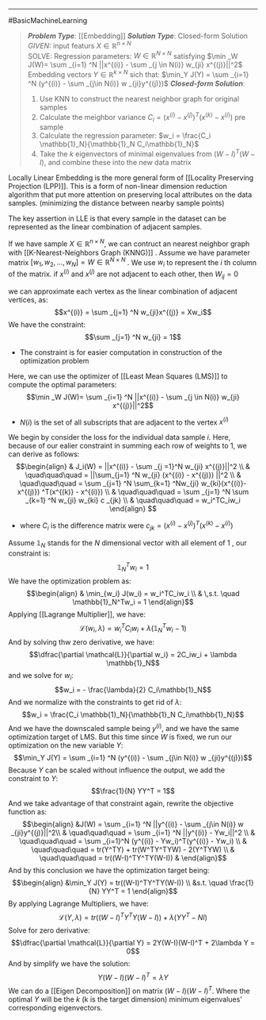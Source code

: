 -----
#BasicMachineLearning 
> ***Problem Type***: [[Embedding]]
> ***Solution Type***:  Closed-form Solution
> *GIVEN:* input featurs $X \in \mathbb{R}^{n \times N}$  
> SOLVE: Regression parameters: $W \in \mathbb{R}^{N \times N}$ satisfying $\min _W J(W)= \sum _{i=1} ^N ||x^{(i)} - \sum _{j \in N(i)} w_{ji} x^{(j)}||^2$
> Embedding vectors $Y \in  \mathbb{R}^{k\times N}$ sich that:
> $\min_Y J(Y) = \sum _{i=1} ^N (y^{(i)} - \sum _{j\in N(i)} w _{ji}y^{(j)})$
> ***Closed-form Solution***: 
> 1. Use KNN to construct the nearest neighbor graph for original samples
> 2. Calculate the meighbor variance $C_i = (x^{(i)}-x^{(j)})^T(x^{(k)} - x^{(i)})$ pre sample
> 3. Calculate the regression parameter: $w_i = \frac{C_i \mathbb{1}_N}{\mathbb{1}_N C_i\mathbb{1}_N}$
> 4. Take the $k$ eigenvectors of minimal eigenvalues from $(W-I)^T(W-I)$, and combine these into the new data matrix

Locally Linear Embedding is the more general form of [[Locality Preserving Projection (LPP)]]. This is a form of non-linear dimension reduction algorithm that put more attention on preserving local attributes on the data samples. (minimizing the distance between nearby sample points)

The key assertion in LLE is that every sample in the dataset can be represented as the linear combination of adjacent samples.

If we have sample $X \in \mathbb{R}^{n \times N}$, we can contruct an nearest neighbor graph with [[K-Nearest-Neighbors Graph (KNNG)]] . Assume we have parameter matrix $[w_1,w_2,...,w_N] = W \in \mathbb{R}^{N\times N}$ . We use $w_i$ to represent the $i$ th column of the matrix. if $x^{(i)}$ and $x^{(j)}$ are not adjacent to each other, then $W_{ij} = 0$ 

 we can approximate each vertex as the linear combination of adjacent vertices, as:
$$x^{(i)} = \sum _{j=1} ^N w_{ji}x^{(j)} = Xw_i$$
We have the constraint:
$$\sum _{j=1} ^N w_{ji} = 1$$
- The constraint is for easier computation in construction of the optimization problem

Here, we can use the optimizer of [[Least Mean Squares (LMS)]] to compute the optimal parameters:
$$\min _W J(W)= \sum _{i=1} ^N ||x^{(i)} - \sum _{j \in N(i)} w_{ji} x^{(j)}||^2$$
- $N(i)$ is the set of all subscripts that are adjacent to the vertex $x^{(i)}$

We begin by consider the loss for the individual data sample $i$. Here, because of our ealier constraint in summing each row of weights to $1$, we can derive as follows:
$$\begin{align}
& J_i(W) = ||x^{(i)} - \sum _{j =1}^N w_{ji} x^{(j)}||^2 \\
& \quad\quad\quad = ||\sum_{j=1} ^N w_{ji} (x^{(i)} - x^{(j)}) ||^2 \\
& \quad\quad\quad = \sum _{j=1} ^N \sum_{k=1} ^Nw_{ji} w_{ki}(x^{(i)}-x^{(j)}) ^T(x^{(k)} - x^{(i)}) \\
& \quad\quad\quad = \sum _{j=1} ^N \sum _{k=1} ^N w_{ji} w_{ki} c _{jk} \\
& \quad\quad\quad = w_i^TC_iw_i
\end{align} 
$$
- where $C_i$ is the difference matrix were $c_{jk} =(x^{(i)}-x^{(j)}) ^T(x^{(k)} - x^{(i)})$

Assume $\mathbb{1}_N$ stands for the $N$ dimensional vector with all element of $1$ , our constraint is:
$$\mathbb{1}_N^Tw_i = 1$$
We have the optimization problem as:
$$\begin{align}
& \min_{w_i} J(w_i) = w_i^TC_iw_i \\
& \,s.t. \quad \mathbb{1}_N^Tw_i = 1
\end{align}$$
Applying [[Lagrange Multiplier]], we have:
$$\mathcal{L}(w_i, \lambda) = w_i^TC_iw_i + \lambda(\mathbb{1}^T_Nw_i-1)$$
And by solving thw zero derivative, we have:
$$\dfrac{\partial \mathcal{L}}{\partial w_i} = 2C_iw_i + \lambda \mathbb{1}_N$$
and we solve for $w_i$:
$$w_i = - \frac{\lambda}{2} C_i\mathbb{1}_N$$
And we normalize with the constraints to get rid of $\lambda$:
$$w_i = \frac{C_i \mathbb{1}_N}{\mathbb{1}_N C_i\mathbb{1}_N}$$
And we have the downscaled sample being $y^{(i)}$, and we have the same optimization target of LMS. But this time since $W$ is fixed, we run our optimization on the new variable $Y$:
$$\min_Y J(Y) = \sum _{i=1} ^N (y^{(i)} - \sum _{j\in N(i)} w _{ji}y^{(j)})$$
Because $Y$ can be scaled without influence the output, we add the constraint to $Y$:
$$\frac{1}{N} YY^T = 1$$
And we take advantage of that constraint again, rewrite the objective function as:
$$\begin{align}
&J(W) = \sum _{i=1} ^N ||y^{(i)} - \sum _{j\in N(i)} w _{ji}y^{(j)}||^2\\
& \quad\quad\quad = \sum _{i=1} ^N ||y^{(i)} - Yw_i||^2 \\
& \quad\quad\quad = \sum _{i=1}^N (y^{(i)} - Yw_i)^T(y^{(i)} - Yw_i) \\
& \quad\quad\quad = tr(Y^TY) + tr(W^TY^TYW) - 2(Y^TYW)  \\
& \quad\quad\quad = tr((W-I)^TY^TY(W-I))
& \end{align}$$
And by this conclusion we have the optimization target being:
$$\begin{align}
&\min_Y J(Y) = tr((W-I)^TY^TY(W-I)) \\
&s.t. \quad \frac{1}{N} YY^T = 1
\end{align}$$
By applying Lagrange Multipliers, we have:
$$\mathcal{L}(Y,\lambda) = tr((W-I)^TY^TY(W-I)) + \lambda(YY^T- NI)$$
Solve for zero derivative:
$$\dfrac{\partial \mathcal{L}}{\partial Y} = 2Y(W-I)(W-I)^T + 2\lambda Y = 0$$
And by simplify we have the solution:
$$Y(W-I)(W-I)^T = \lambda Y$$
We can do a [[Eigen Decomposition]] on matrix $(W-I)(W-I)^T$. Where the optimal $Y$ will be the $k$ (k is the target dimension) minimum eigenvalues' corresponding eigenvectors. 